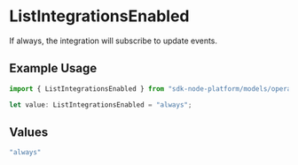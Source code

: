 # ListIntegrationsEnabled

If always, the integration will subscribe to update events.

## Example Usage

```typescript
import { ListIntegrationsEnabled } from "sdk-node-platform/models/operations";

let value: ListIntegrationsEnabled = "always";
```

## Values

```typescript
"always"
```